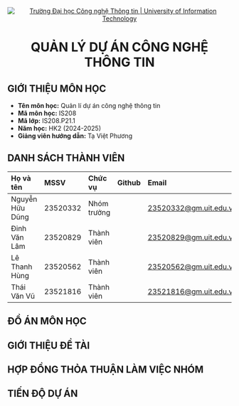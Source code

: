 <p align="center">
  <a href="https://www.uit.edu.vn/" title="Trường Đại học Công nghệ Thông tin" style="border: none;">
    <img src="https://i.imgur.com/WmMnSRt.png" alt="Trường Đại học Công nghệ Thông tin | University of Information Technology">
  </a>
</p>

<h1 align="center">QUẢN LÝ DỰ ÁN CÔNG NGHỆ THÔNG TIN</h1>

## GIỚI THIỆU MÔN HỌC 

- **Tên môn học:** Quản lí dự án công nghệ thông tin
- **Mã môn học:** IS208
- **Mã lớp:** IS208.P21.1
- **Năm học:** HK2 (2024-2025)
- **Giảng viên hướng dẫn:** Tạ Việt Phương


## DANH SÁCH THÀNH VIÊN 

|Họ và tên|MSSV|Chức vụ|Github|Email|
|:---|:---|:---|:---|:---|
|Nguyễn Hữu Dũng|23520332|Nhóm trưởng||23520332@gm.uit.edu.vn|
|Đinh Văn Lâm|23520829|Thành viên||23520829@gm.uit.edu.vn|
|Lê Thanh Hùng|23520562|Thành viên||23520562@gm.uit.edu.vn|
|Thái Văn Vũ|23521816|Thành viên||23521816@gm.uit.edu.vn|


## ĐỒ ÁN MÔN HỌC

## GIỚI THIỆU ĐỀ TÀI 

## HỢP ĐỒNG THỎA THUẬN LÀM VIỆC NHÓM 

## TIẾN ĐỘ DỰ ÁN 





